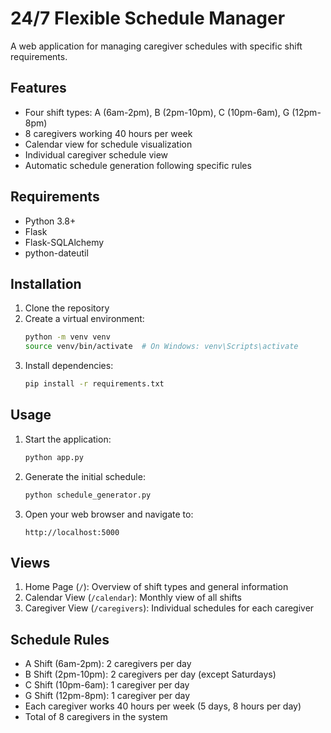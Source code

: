 # 24/7 Flexible Schedule Manager

A web application for managing caregiver schedules with specific shift requirements.

## Features

- Four shift types: A (6am-2pm), B (2pm-10pm), C (10pm-6am), G (12pm-8pm)
- 8 caregivers working 40 hours per week
- Calendar view for schedule visualization
- Individual caregiver schedule view
- Automatic schedule generation following specific rules

## Requirements

- Python 3.8+
- Flask
- Flask-SQLAlchemy
- python-dateutil

## Installation

1. Clone the repository
2. Create a virtual environment:
   ```bash
   python -m venv venv
   source venv/bin/activate  # On Windows: venv\Scripts\activate
   ```
3. Install dependencies:
   ```bash
   pip install -r requirements.txt
   ```

## Usage

1. Start the application:
   ```bash
   python app.py
   ```

2. Generate the initial schedule:
   ```bash
   python schedule_generator.py
   ```

3. Open your web browser and navigate to:
   ```
   http://localhost:5000
   ```

## Views

1. Home Page (`/`): Overview of shift types and general information
2. Calendar View (`/calendar`): Monthly view of all shifts
3. Caregiver View (`/caregivers`): Individual schedules for each caregiver

## Schedule Rules

- A Shift (6am-2pm): 2 caregivers per day
- B Shift (2pm-10pm): 2 caregivers per day (except Saturdays)
- C Shift (10pm-6am): 1 caregiver per day
- G Shift (12pm-8pm): 1 caregiver per day
- Each caregiver works 40 hours per week (5 days, 8 hours per day)
- Total of 8 caregivers in the system 